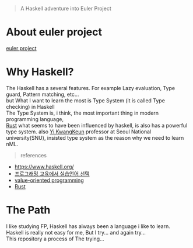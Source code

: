 > A Haskell adventure into Euler Project

# About euler project

[euler project](https://projecteuler.net/about)

# Why Haskell?
  The Haskell has a several features. 
  For example Lazy evaluation, Type guard, Pattern matching, etc...   
  but What I want to learn the most is Type System (it is called Type checking) in Haskell  
  The Type System is, i think, the most important thing in modern programming language,   
  [Rust](https://www.rust-lang.org/) what seems to have been influenced by haskell, is also has a powerful type system. also [Yi KwangKeun](http://ropas.snu.ac.kr/~kwang/) professor at Seoul National university(SNU), insisted type system as the reason why we need to learn nML.

  > references  
  - https://www.haskell.org/
  - [프로그래밍 교육에서 실습언어 선택](http://ropas.snu.ac.kr/~kwang/paper/position/edu.pdf)
  - [value-oriented programming](http://ropas.snu.ac.kr/~kwang/paper/maso/1.pdf)
  - [Rust](https://en.wikipedia.org/wiki/Rust_(programming_language))

# The Path
 I like studying FP, Haskell has always been a language i like to learn.  
 Haskell is really not easy for me, But I try... and again try...  
 This repository a process of The trying...
